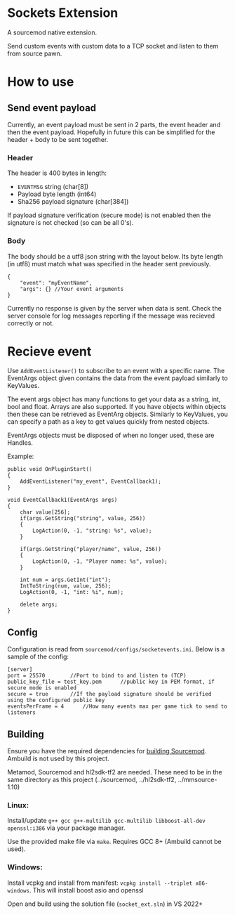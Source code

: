 # Sockets Extension

A sourcemod native extension.

Send custom events with custom data to a TCP socket and listen to them from source pawn. 

# How to use
## Send event payload
Currently, an event payload must be sent in 2 parts, the event header and then the event payload. Hopefully in future this can be simplified for the header + body to be sent together.
### Header
The header is 400 bytes in length:
- ``EVENTMSG`` string (char[8])
- Payload byte length (int64)
- Sha256 payload signature (char[384])

If payload signature verification (secure mode) is not enabled then the signature is not checked (so can be all 0's).
### Body
The body should be a utf8 json string with the layout below. Its byte length (in utf8) must match what was specified in the header sent previously.
```
{
    "event": "myEventName",
    "args": {} //Your event arguments
}
```

Currently no response is given by the server when data is sent. Check the server console for log messages reporting if the message was recieved correctly or not.

# Recieve event
Use ``AddEventListener()`` to subscribe to an event with a specific name. The EventArgs object given contains the data from the event payload similarly to KeyValues.

The event args object has many functions to get your data as a string, int, bool and float. Arrays are also supported. If you have objects within objects then these can be retrieved as EventArg objects. Similarly to KeyValues, you can specify a path as a key to get values quickly from nested objects.

EventArgs objects must be disposed of when no longer used, these are Handles.

Example:
```
public void OnPluginStart()
{
    AddEventListener("my_event", EventCallback1);
}

void EventCallback1(EventArgs args)
{
    char value[256];
    if(args.GetString("string", value, 256))
    {
        LogAction(0, -1, "string: %s", value);
    }

    if(args.GetString("player/name", value, 256))
    {
        LogAction(0, -1, "Player name: %s", value);
    }

    int num = args.GetInt("int");
    IntToString(num, value, 256);
    LogAction(0, -1, "int: %i", num);

    delete args;
}
```

## Config
Configuration is read from ``sourcemod/configs/socketevents.ini``. Below is a sample of the config:
```
[server]
port = 25570        //Port to bind to and listen to (TCP)
public_key_file = test_key.pem      //public key in PEM format, if secure mode is enabled
secure = true       //If the payload signature should be verified using the configured public key
eventsPerFrame = 4      //How many events max per game tick to send to listeners
```

## Building
Ensure you have the required dependencies for [building Sourcemod](https://wiki.alliedmods.net/Building_sourcemod). Ambuild is not used by this project.

Metamod, Sourcemod and hl2sdk-tf2 are needed. These need to be in the same directory as this project (../sourcemod, ../hl2sdk-tf2, ../mmsource-1.10)
### Linux:
Install/update ``g++ gcc g++-multilib gcc-multilib libboost-all-dev openssl:i386`` via your package manager.

Use the provided make file via ``make``. Requires GCC 8+ (Ambuild cannot be used).
### Windows:
Install vcpkg and install from manifest: ``vcpkg install --triplet x86-windows``. This will install boost asio and openssl

Open and build using the solution file (``socket_ext.sln``) in VS 2022+
